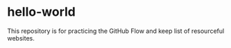 # hello-world
This repository is for practicing the GitHub Flow and keep list of resourceful websites.
